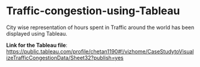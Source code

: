 # Traffic-congestion-using-Tableau

<p>City wise representation of hours spent in Traffic around the world has been displayed using Tableau.</p>

<b>Link for the Tableau file</b>: https://public.tableau.com/profile/chetan1190#!/vizhome/CaseStudytoVisualizeTrafficCongestionData/Sheet32?publish=yes
